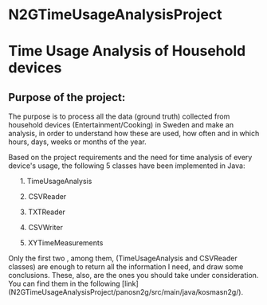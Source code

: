 # N2GTimeUsageAnalysisProject
<h1>Time Usage Analysis of Household devices</h1>
<h2>Purpose of the project:  </h2>
<p>The purpose is to process all the data (ground truth) collected from household devices (Entertainment/Cooking) in Sweden and make an analysis, in order to understand how these are used, how often and in which hours, days, weeks or months of the year.</p>
<p>Based on the project requirements and the need for time analysis of every device's usage, the following 5 classes have been implemented in Java: 
<ol>
1. TimeUsageAnalysis</ol>
<ol>
2. CSVReader</ol>
<ol>
3. TXTReader</ol>
<ol>
4. CSVWriter</ol>
<ol>
5. XYTimeMeasurements</ol>
Only the first two , among them, (TimeUsageAnalysis and CSVReader classes) are enough to return all the information I need, and draw some conclusions. These, also, are the ones you should take under consideration. You can find them in the following  
[link] (N2GTimeUsageAnalysisProject/panosn2g/src/main/java/kosmasn2g/). </p>
